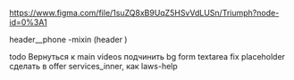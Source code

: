 https://www.figma.com/file/1suZQ8xB9UqZ5HSvVdLUSn/Triumph?node-id=0%3A1

header__phone -mixin (header )

todo
 Вернуться к main
 videos подчинить bg
 form textarea fix placeholder
 сделать в offer services_inner, как laws-help 
